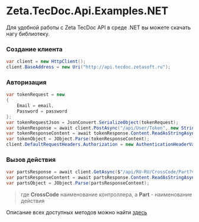 # Zeta.TecDoc.Api.Examples.NET

Для удобной работы с Zeta TecDoc API в среде .NET вы можете скачать нагу библиотеку.

### Создание клиента
```csharp
var client = new HttpClient();
client.BaseAddress = new Uri("http://api.tecdoc.zetasoft.ru");
```

### Авторизация
```csharp
var tokenRequest = new
{
    Email = email,
    Password = password
};
var tokenRequestJson = JsonConvert.SerializeObject(tokenRequest);
var tokenResponse = await client.PostAsync("/api/User/Token", new StringContent(tokenRequestJson, Encoding.UTF8, "application/json"));
var tokenResponseContent = await tokenResponse.Content.ReadAsStringAsync();
var tokenObject = JObject.Parse(tokenResponseContent);
client.DefaultRequestHeaders.Authorization = new AuthenticationHeaderValue("Bearer", tokenObject["value"].Value<string>());
```

### Вызов действия
```csharp 
var partsResponse = await client.GetAsync($"/api/RU-RU/CrossCode/Part?vendorCode={vendorCode}");
var partsResponseContent = await partsResponse.Content.ReadAsStringAsync();
var partsObject = JObject.Parse(partsResponseContent);
```
> где __CrossCode__ наименование контроллера, а __Part__ - наименование действия

Описание всех доступных методов можно найти [здесь](http://api.tecdoc.zetasoft.ru/api/index.html)
